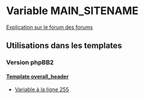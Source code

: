 # Variable MAIN_SITENAME
[Explication sur le forum des forums](http://forum.forumactif.com/t294113-listing-des-variables#MAIN_SITENAME)
## Utilisations dans les templates
### Version phpBB2
#### [Template overall_header](subsilver/overall_header.md)
* [Variable à la ligne 255](../subsilver/overall_header.tpl#L255)